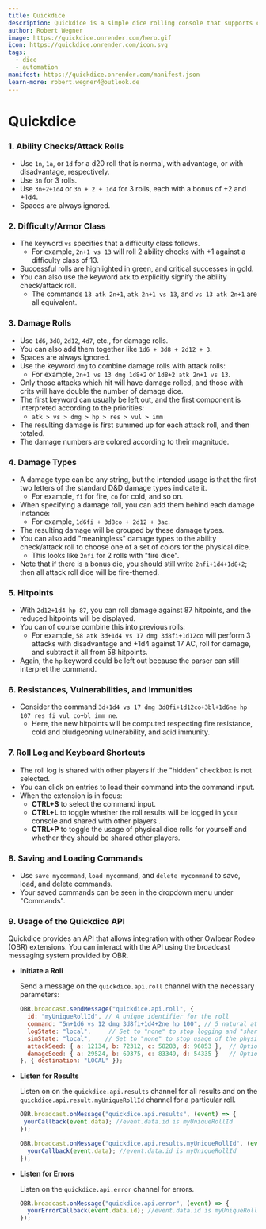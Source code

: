```yaml
---
title: Quickdice
description: Quickdice is a simple dice rolling console that supports complex d20 attack rolls.
author: Robert Wegner
image: https://quickdice.onrender.com/hero.gif
icon: https://quickdice.onrender.com/icon.svg
tags:
  - dice
  - automation
manifest: https://quickdice.onrender.com/manifest.json
learn-more: robert.wegner4@outlook.de
---
```


# Quickdice

### 1. Ability Checks/Attack Rolls
- Use `1n`, `1a`, or `1d` for a d20 roll that is normal, with advantage, or with disadvantage, respectively.
- Use `3n` for 3 rolls.
- Use `3n+2+1d4` or `3n + 2 + 1d4` for 3 rolls, each with a bonus of +2 and +1d4.
- Spaces are always ignored.

### 2. Difficulty/Armor Class
- The keyword `vs` specifies that a difficulty class follows.
  - For example, `2n+1 vs 13` will roll 2 ability checks with +1 against a difficulty class of 13.
- Successful rolls are highlighted in green, and critical successes in gold.
- You can also use the keyword `atk` to explicitly signify the ability check/attack roll.
  - The commands `13 atk 2n+1`, `atk 2n+1 vs 13`, and `vs 13 atk 2n+1` are all equivalent.

### 3. Damage Rolls
- Use `1d6`, `3d8`, `2d12`, `4d7`, etc., for damage rolls.
- You can also add them together like `1d6 + 3d8 + 2d12 + 3`.
- Spaces are always ignored.
- Use the keyword `dmg` to combine damage rolls with attack rolls:
  - For example, `2n+1 vs 13 dmg 1d8+2` or `1d8+2 atk 2n+1 vs 13`.
- Only those attacks which hit will have damage rolled, and those with crits will have double the number of damage dice.
- The first keyword can usually be left out, and the first component is interpreted according to the priorities:
  - `atk > vs > dmg > hp > res > vul > imm`
- The resulting damage is first summed up for each attack roll, and then totaled.
- The damage numbers are colored according to their magnitude.

### 4. Damage Types
- A damage type can be any string, but the intended usage is that the first two letters of the standard D&D damage types indicate it.
  - For example, `fi` for fire, `co` for cold, and so on.
- When specifying a damage roll, you can add them behind each damage instance:
  - For example, `1d6fi + 3d8co + 2d12 + 3ac`.
- The resulting damage will be grouped by these damage types.
- You can also add "meaningless" damage types to the ability check/attack roll to choose one of a set of colors for the physical dice.
  - This looks like `2nfi` for 2 rolls with "fire dice".
- Note that if there is a bonus die, you should still write `2nfi+1d4+1d8+2`; then all attack roll dice will be fire-themed.

### 5. Hitpoints
- With `2d12+1d4 hp 87`, you can roll damage against 87 hitpoints, and the reduced hitpoints will be displayed.
- You can of course combine this into previous rolls:
  - For example, `58 atk 3d+1d4 vs 17 dmg 3d8fi+1d12co` will perform 3 attacks with disadvantage and +1d4 against 17 AC, roll for damage, and subtract it all from 58 hitpoints.
- Again, the `hp` keyword could be left out because the parser can still interpret the command.

### 6. Resistances, Vulnerabilities, and Immunities
- Consider the command `3d+1d4 vs 17 dmg 3d8fi+1d12co+3bl+1d6ne hp 107 res fi vul co+bl imm ne`.
  - Here, the new hitpoints will be computed respecting fire resistance, cold and bludgeoning vulnerability, and acid immunity.

### 7. Roll Log and Keyboard Shortcuts
- The roll log is shared with other players if the "hidden" checkbox is not selected.
- You can click on entries to load their command into the command input.
- When the extension is in focus:
  - **CTRL+S** to select the command input.
  - **CTRL+L** to toggle whether the roll results will be logged in your console and shared with other players .
  - **CTRL+P** to toggle the usage of physical dice rolls for yourself and whether they should be shared other players.

### 8. Saving and Loading Commands
- Use `save mycommand`, `load mycommand`, and `delete mycommand` to save, load, and delete commands.
- Your saved commands can be seen in the dropdown menu under "Commands".

### 9. Usage of the Quickdice API

Quickdice provides an API that allows integration with other Owlbear Rodeo (OBR) extensions. You can interact with the API using the broadcast messaging system provided by OBR.

- **Initiate a Roll**

  Send a message on the `quickdice.api.roll` channel with the necessary parameters:

  ```javascript
  OBR.broadcast.sendMessage("quickdice.api.roll", {
    id: "myUniqueRollId", // A unique identifier for the roll
    command: "5n+1d6 vs 12 dmg 3d8fi+1d4+2ne hp 100", // 5 natural attacks with +1d6 vs 12 AC dealing 3d8 fire + 1d4 neutral + 2 necrotic damage against 100 hp
    logState: "local",     // Set to "none" to stop logging and "share" to log to other players
    simState: "local",    // Set to "none" to stop usage of the physical dice simulation and "share" to display it to other players.
    attackSeed: { a: 12134, b: 72312, c: 58283, d: 96853 },  // Optional seed for attack rolls. Same seed implies same result
    damageSeed: { a: 29524, b: 69375, c: 83349, d: 54335 }   // Optional seed for damage rolls. Same seed implies same result
  }, { destination: "LOCAL" });
  ```

- **Listen for Results**

  Listen on on the `quickdice.api.results` channel for all results and on
  the `quickdice.api.result.myUniqueRollId` channel for a particular roll.

   ```javascript
  OBR.broadcast.onMessage("quickdice.api.results", (event) => {
    yourCallback(event.data); //event.data.id is myUniqueRollId
  });
  ```
  ```javascript
  OBR.broadcast.onMessage("quickdice.api.results.myUniqueRollId", (event) => {
    yourCallback(event.data); //event.data.id is myUniqueRollId
  });
  ```

- **Listen for Errors**

  Listen on the `quickdice.api.error` channel for errors.

  ```javascript
  OBR.broadcast.onMessage("quickdice.api.error", (event) => {
    yourErrorCallback(event.data.id); //event.data.id is myUniqueRollId
  });
  ```